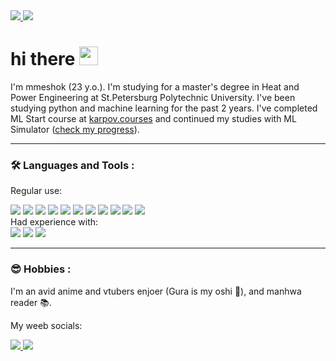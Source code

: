 <div id="badges">
  <a href="https://t.me/m_meshok">
    <img src="https://img.shields.io/badge/m__meshok-2CA5E0?style=for-the-badge&logo=telegram&logoColor=white"/>
  </a>
  <a href="https://twitter.com/mmmeshok">
    <img src="https://img.shields.io/badge/mmmeshok-%231DA1F2.svg?style=for-the-badge&logo=Twitter&logoColor=white"/>
  </a>
</div>

<h1>
  hi there
  <img src="https://media.giphy.com/media/hvRJCLFzcasrR4ia7z/giphy.gif" width="30px"/>
</h1>

I'm mmeshok (23 y.o.). I'm studying for a master's degree in Heat and Power Engineering at St.Petersburg Polytechnic University. I've been studying python and machine learning for the past 2 years. I've completed ML Start course at [karpov.courses](https://karpov.courses/) and continued my studies with ML Simulator ([check my progress](https://lab.karpov.courses/live_certificate/490fa043-4155-4d47-a453-5d939cd7dfbb/)). 

---
### :hammer_and_wrench: Languages and Tools :
Regular use:
<div id="badges">
  <img src="https://img.shields.io/badge/Python-3776AB?style=for-the-badge&logo=python&logoColor=white"/>
  <img src="https://img.shields.io/badge/pandas-%23150458.svg?style=for-the-badge&logo=pandas&logoColor=white"/>
  <img src="https://img.shields.io/badge/numpy-%23013243.svg?style=for-the-badge&logo=numpy&logoColor=white"/>
  <img src="https://img.shields.io/badge/scikit--learn-%23F7931E.svg?style=for-the-badge&logo=scikit-learn&logoColor=white"/>
  <img src="https://img.shields.io/badge/SciPy-%230C55A5.svg?style=for-the-badge&logo=scipy&logoColor=%white"/>
  <img src="https://img.shields.io/badge/jupyter-%23FA0F00.svg?style=for-the-badge&logo=jupyter&logoColor=white"/>
  <img src="https://img.shields.io/badge/git-%23F05032.svg?&style=for-the-badge&logo=git&logoColor=white" />
  <img src="https://img.shields.io/badge/Markdown-000000?style=for-the-badge&logo=markdown&logoColor=white"/>
  <img src="https://img.shields.io/badge/Obsidian-%23483699.svg?style=for-the-badge&logo=obsidian&logoColor=white"/>
  <img src="https://img.shields.io/badge/Matplotlib-%23ffffff.svg?style=for-the-badge&logo=Matplotlib&logoColor=black"/>
  <img src="https://img.shields.io/badge/postgres-%23316192.svg?style=for-the-badge&logo=postgresql&logoColor=white"/>
</div>
Had experience with:
<div id="badges">
  <img src="https://img.shields.io/badge/PyTorch-%23EE4C2C.svg?style=for-the-badge&logo=PyTorch&logoColor=white"/>
  <img src="https://img.shields.io/badge/FastAPI-005571?style=for-the-badge&logo=fastapi"/>
  <img src="https://img.shields.io/badge/apache%20airflow-%23017CEE.svg?&style=for-the-badge&logo=apache%20airflow&logoColor=white" />
</div>

---

### :sunglasses: Hobbies :
I'm an avid anime and vtubers enjoer (Gura is my oshi 🔱), and manhwa reader :books:.

My weeb socials:
<div id="badges">
  <a href="https://shikimori.me/sadmau">
    <img src="https://img.shields.io/badge/shikimori-white.svg?&style=for-the-badge&"/>
  </a>
  <a href="https://mangalib.me/user/7407539">
    <img src="https://img.shields.io/badge/mangalib-%23000000.svg?&style=for-the-badge"/>
  </a>
</div>


